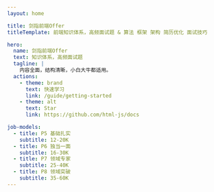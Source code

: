 ```yaml
---
layout: home

title: 剑指前端Offer
titleTemplate: 前端知识体系，高频面试题 & 算法 框架 架构 简历优化 面试技巧

hero:
  name: 剑指前端Offer
  text: 知识体系，高频面试题
  tagline: |
    内容全面，结构清晰，小白大牛都适用。
  actions:
    - theme: brand
      text: 快速学习
      link: /guide/getting-started
    - theme: alt
      text: Star
      link: https://github.com/html-js/docs

job-models:
  - title: P5 基础扎实
    subtitle: 12-20K
  - title: P6 独当一面
    subtitle: 16-30K
  - title: P7 领域专家
    subtitle: 25-40K
  - title: P8 领域突破
    subtitle: 35-60K
---
```

